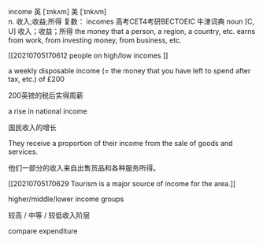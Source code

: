 income
英 [ˈɪnkʌm]   美 [ˈɪnkʌm]  
n.
收入;收益;所得
复数： incomes
高考CET4考研BECTOEIC
牛津词典
noun
[C, U]
收入；收益；所得
the money that a person, a region, a country, etc. earns from work, from investing money, from business, etc.

[[20210705170612 people on high/low incomes ]]


a weekly disposable income (= the money that you have left to spend after tax, etc.) of £200

200英镑的税后实得周薪

a rise in national income 

国民收入的增长

They receive a proportion of their income from the sale of goods and services.

他们一部分的收入来自出售货品和各种服务所得。

[[20210705170629 Tourism is a major source of income for the area.]]


higher/middle/lower income groups

较高 / 中等 / 较低收入阶层

compare expenditure